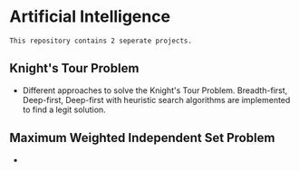 # Artificial Intelligence
    This repository contains 2 seperate projects.

## Knight's Tour Problem
- Different approaches to solve the Knight's Tour Problem. Breadth-first, Deep-first, Deep-first with heuristic search algorithms are implemented to find a legit solution.

## Maximum Weighted Independent Set Problem
- 
